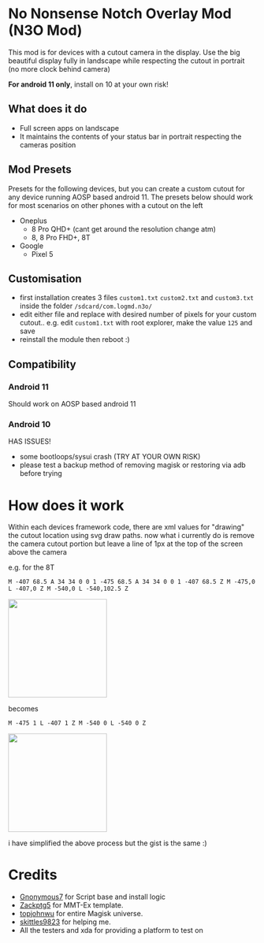 # No Nonsense Notch Overlay Mod (N3O Mod)

This mod is for devices with a cutout camera in the display. Use the big beautiful display fully in landscape while respecting the cutout in portrait (no more clock behind camera)

__For android 11 only__, install on 10 at your own risk!

## What does it do

- Full screen apps on landscape
- It maintains the contents of your status bar in portrait respecting the cameras position

## Mod Presets

Presets for the following devices, but you can create a custom cutout for any device running AOSP based android 11. The presets below should work for most scenarios on other phones with a cutout on the left

- Oneplus 
  - 8 Pro QHD+ (cant get around the resolution change atm)
  - 8, 8 Pro FHD+, 8T 
- Google 
  - Pixel 5

## Customisation

- first installation creates 3 files `custom1.txt` `custom2.txt` and `custom3.txt` inside the folder `/sdcard/com.logmd.n3o/`
- edit either file and replace with desired number of pixels for your custom cutout.. e.g. edit `custom1.txt` with root explorer, make the value `125` and save
- reinstall the module then reboot :)

## Compatibility

### Android 11
Should work on AOSP based android 11

### Android 10
HAS ISSUES!
- some bootloops/sysui crash (TRY AT YOUR OWN RISK)
- please test a backup method of removing magisk or restoring via adb before trying

# How does it work

Within each devices framework code, there are xml values for "drawing" the cutout location using svg draw paths.
now what i currently do is remove the camera cutout portion but leave a line of 1px at the top of the screen above the camera

e.g. for the 8T

```
M -407 68.5 A 34 34 0 0 1 -475 68.5 A 34 34 0 0 1 -407 68.5 Z M -475,0 L -407,0 Z M -540,0 L -540,102.5 Z
```

<img width="200" src="https://gist.githubusercontent.com/logmd/f60ee13ce55be71179b36106b0ccf2d1/raw/op8t-cutout.svg">

becomes

```
M -475 1 L -407 1 Z M -540 0 L -540 0 Z
```

<img width="200" src="https://gist.github.com/logmd/2ecc3ede43a7d3e318f4740c4a5f3c0c/raw/op8t-cutout-removed.svg">


i have simplified the above process but the gist is the same :)

# Credits

- <a href="https://github.com/Gnonymous7">Gnonymous7</a> for Script base and install logic
- <a href="https://github.com/Zackptg5">Zackptg5</a> for MMT-Ex template.
- <a href="https://github.com/topjohnwu">topjohnwu</a> for entire Magisk universe.
- <a href="https://github.com/skittles9823">skittles9823</a> for helping me.
- All the testers and xda for providing a platform to test on
